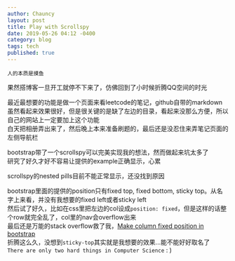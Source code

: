 ```yaml
---
author: Chauncy
layout: post
title: Play with Scrollspy
date: 2019-05-26 04:12 -0400
category: blog
tags: tech
published: true
---
```


`人的本质是摸鱼`

果然搭博客一旦开工就停不下来了，仿佛回到了小时候折腾QQ空间的时光  

最近最想要的功能是做一个页面来看leetcode的笔记，github自带的markdown虽然看起来效果很好，但是很关键的是缺了左边的目录，看起来没那么方便，所以自己的网站上一定要加上这个功能  
白天把相册弄出来了，然后晚上本来准备刷题的，最后还是没忍住来弄笔记页面的左侧导航栏  

bootstrap带了一个scrollspy可以完美实现我的想法，然而做起来坑太多了  
研究了好久才好不容易让提供的example正确显示，心累


scrollspy的nested pills目前不能正常显示，还没找到原因  

bootstrap里面的提供的position只有fixed top, fixed bottom, sticky top。从名字上来看，并没有我想要的fixed left或者sticky left  
然后试了好久，比如在css里把左边的col设成`position: fixed`，但是这样的话整个row就完全乱了，col里的nav会overflow出来  
最后还是万能的stack overflow救了我，[Make column fixed position in bootstrap](https://stackoverflow.com/a/33187655/10308485)  
折腾这么久，没想到`sticky-top`其实就是我想要的效果...能不能好好取名了  
`There are only two hard things in Computer Science` : )  
